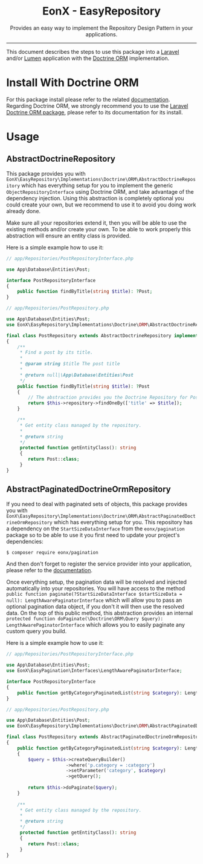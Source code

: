 <div align="center">
    <h1>EonX - EasyRepository</h1>
    <p>Provides an easy way to implement the Repository Design Pattern in your applications.</p>
</div>

---

This document describes the steps to use this package into a [Laravel][1] and/or [Lumen][2] application with the
[Doctrine ORM][3] implementation.

# Install With Doctrine ORM

For this package install please refer to the related [documentation](laravel_install.md). Regarding Doctrine ORM, we
strongly recommend you to use the [Laravel Doctrine ORM package][4], please refer to its documentation for its install.

# Usage

## AbstractDoctrineRepository

This package provides you with `EonX\EasyRepository\Implementations\Doctrine\ORM\AbstractDoctrineRepository` which
has everything setup for you to implement the generic `ObjectRepositoryInterface` using Doctrine ORM, and take advantage
of the dependency injection. Using this abstraction is completely optional you could create your own, but we recommend
to use it to avoid you doing work already done.

Make sure all your repositories extend it, then you will be able to use the existing methods and/or create your own. To
be able to work properly this abstraction will ensure an entity class is provided.


Here is a simple example how to use it:

```php
// app/Repositories/PostRepositoryInterface.php

use App\Database\Entities\Post;

interface PostRepositoryInterface
{
    public function findByTitle(string $title): ?Post;
}

// app/Repositories/PostRepository.php

use App\Database\Entities\Post;
use EonX\EasyRepository\Implementations\Doctrine\ORM\AbstractDoctrineRepository;

final class PostRepository extends AbstractDoctrineRepository implements PostRepositoryInterface
{
    /**
     * Find a post by its title.
     *
     * @param string $title The post title
     *
     * @return null|\App\Database\Entities\Post
     */
    public function findByTitle(string $title): ?Post
    {
        // The abstraction provides you the Doctrine Repository for Post::class as a protected property
        return $this->repository->findOneBy(['title' => $title]);
    }

    /**
     * Get entity class managed by the repository.
     *
     * @return string
     */
     protected function getEntityClass(): string
     {
        return Post::class;
     }
}
```

## AbstractPaginatedDoctrineOrmRepository

If you need to deal with paginated sets of objects, this package provides you with `EonX\EasyRepository\Implementations\Doctrine\ORM\AbstractPaginatedDoctrineOrmRepository`
which has everything setup for you. This repository has a dependency on the `StartSizeDataInterface` from the `eonx/pagination`
package so to be able to use it you first need to update your project's dependencies:

```bash
$ composer require eonx/pagination
``` 
And then don't forget to register the service provider into your application, please refer to the [documentation][5].

Once everything setup, the pagination data will be resolved and injected automatically into your repositories. You will
have access to the method `public function paginate(?StartSizeDataInterface $startSizeData = null): LengthAwarePaginatorInterface`
which will allow you to pass an optional pagination data object, if you don't it will then use the resolved data.
On the top of this public method, this abstraction provides an internal `protected function doPaginate(\Doctrine\ORM\Query $query): LengthAwarePaginatorInterface`
which allows you to easily paginate any custom query you build.

Here is a simple example how to use it:

```php
// app/Repositories/PostRepositoryInterface.php

use App\Database\Entities\Post;
use EonX\EasyPagination\Interfaces\LengthAwarePaginatorInterface;

interface PostRepositoryInterface
{
    public function getByCategoryPaginatedList(string $category): LengthAwarePaginatorInterface;
}

// app/Repositories/PostRepository.php

use App\Database\Entities\Post;
use EonX\EasyRepository\Implementations\Doctrine\ORM\AbstractPaginatedDoctrineOrmRepository;

final class PostRepository extends AbstractPaginatedDoctrineOrmRepository implements PostRepositoryInterface
{
    public function getByCategoryPaginatedList(string $category): LengthAwarePaginatorInterface
    {
        $query = $this->createQueryBuilder()
                      ->where('p.category = :category')
                      ->setParameter('category', $category)
                      ->getQuery();
                      
        return $this->doPaginate($query);
    }
    
    /**
     * Get entity class managed by the repository.
     *
     * @return string
     */
     protected function getEntityClass(): string
     {
        return Post::class;
     }
}
```

[1]: https://laravel.com/
[2]: https://lumen.laravel.com/
[3]: https://www.doctrine-project.org/projects/orm.html
[4]: https://www.laraveldoctrine.org/docs/1.3/orm
[5]: https://github.com/eonx/easy-pagination/blob/master/docs/install_laravel.md
